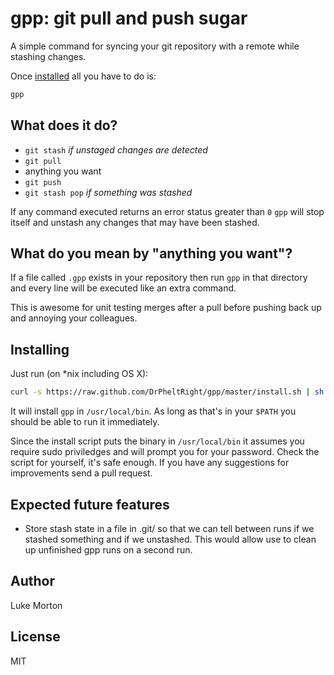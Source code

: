 # gpp: git pull and push sugar

A simple command for syncing your git repository with a
remote while stashing changes.

Once [installed](#installing) all you have to do is:

``` sh
gpp
```

## What does it do?

 - `git stash` *if unstaged changes are detected*
 - `git pull`
 - anything you want
 - `git push`
 - `git stash pop` *if something was stashed*

If any command executed returns an error status greater than
`0` `gpp` will stop itself and unstash any changes that may
have been stashed.

## What do you mean by "anything you want"?

If a file called `.gpp` exists in your repository then run
`gpp` in that directory and every line will be executed like
an extra command.

This is awesome for unit testing merges after a pull before
pushing back up and annoying your colleagues.

## Installing

Just run (on *nix including OS X):

```sh
curl -s https://raw.github.com/DrPheltRight/gpp/master/install.sh | sh
```

It will install `gpp` in `/usr/local/bin`. As long as that's
in your `$PATH` you should be able to run it immediately.

Since the install script puts the binary in `/usr/local/bin`
it assumes you require sudo priviledges and will prompt you
for your password. Check the script for yourself, it's safe
enough. If you have any suggestions for improvements send a
pull request.

## Expected future features

 - Store stash state in a file in .git/ so that we can tell
   between runs if we stashed something and if we unstashed.
   This would allow use to clean up unfinished gpp runs on a
   second run.

## Author

Luke Morton

## License

MIT